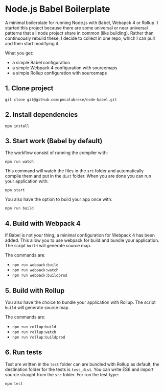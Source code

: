 # Node.js Babel Boilerplate
A minimal boilerplate for running Node.js with Babel, Webapck 4 or Rollup. I started this project because there are some universal or near universal patterns that all node project share in common (like building). Rather than continuously rebuild these, I decide to collect in one repo, which I can pull and then start modifying it.

What you get:

- a simple Babel configuration
- a simple Webpack 4 configuration with sourcemaps
- a simple Rollup configuration with sourcemaps

## 1. Clone project

    git clone git@github.com:pmcalabrese/node-babel.git

## 2. Install dependencies

    npm install

## 3. Start work (Babel by default)

The workflow consist of running the compiler with:

    npm run watch

This command will watch the files in the `src` folder and automatically compile them and put in the `dist` folder.
When you are done you can run your application with:

    npm start

You also have the option to build your app once with:

    npm run build

## 4. Build with Webpack 4

If Babel is not your thing, a minimal configuration for Webpack 4 has been added. This allow you to use webpack for build and bundle your application. The script `build` will generate source map.

The commands are:

- `npm run webpack:build`
- `npm run webpack:watch`
- `npm run webpack:buildprod`

## 5. Build with Rollup

You also have the choice to bundle your application with Rollup. The script `build` will generate source map.

The commands are:

- `npm run rollup:build`
- `npm run rollup:watch`
- `npm run rollup:buildprod`

## 6. Run tests

Test are written in the `test` folder can are bundled with Rollup as default, the destination folder for the tests is `test_dist`. You can write ES6 and import source straight from the `src` folder. For run the test type:

    npm test